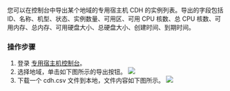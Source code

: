 您可以在控制台中导出某个地域的专用宿主机 CDH 的实例列表。导出的字段包括 ID、名称、机型、状态、实例数量、可用区、可用 CPU 核数、总 CPU 核数、可用内存、总内存、可用硬盘大小、总硬盘大小、创建时间、到期时间。

### 操作步骤

1. 登录 [专用宿主机控制台](https://console.cloud.tencent.com/cvm/cdh)。
2. 选择地域，单击如下图所示的导出按钮。
![](https://main.qcloudimg.com/raw/3cd873938bf47e54544cc71834a604b2.png)
3. 下载一个 cdh.csv 文件到本地，文件内容如下图所示。
![](https://main.qcloudimg.com/raw/06e78e27eee6922721bf214c243e52d8.png)


